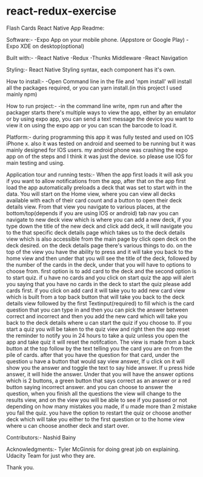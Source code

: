 # react-redux-exercise

Flash Cards React Native App Readme:

Software:- -Expo App on your mobile phone. (Appstore or Google Play) -Expo XDE on desktop(optional)

Built with:- -React Native -Redux -Thunks Middleware -React Navigation

Styling:- React Native Styling syntax, each component has it's own.

How to install:- -Open Command line in the file and 'npm install' will install all the packages required, or you can yarn install.(in this project I used mainly npm)

How to run project:- -in the command line write, npm run and after the packager starts there's multiple ways to view the app, either by an emulator or by using expo app, you can send a text message the device you want to view it on using the expo app or you can scan the barcode to load it.

Platform:- during programming this app it was fully tested and used on IOS iPhone x. also it was tested on android and seemed to be running but it was mainly designed for IOS users. my android phone was crashing the expo app on of the steps and I think it was just the device. so please use IOS for main testing and using.

Application tour and running tests:- When the app first loads it will ask you if you want to allow notifications from the app, after that on the app first load the app automatically preloads a deck that was set to start with in the data. You will start on the Home view, where you can view all decks available with each of their card count and a button to open their deck details view. From that view you navigate to various places, at the bottom/top(depends if you are using IOS or android) tab nav you can navigate to new deck view which is where you can add a new deck, if you type down the title of the new deck and click add deck, it will navigate you to the that specific deck details page which takes us to the deck details view which is also accessible from the main page by click open deck on the deck desired. on the deck details page there's various things to do. on the top of the view you have the ability to press and it will take you back to the home view and then under that you will see the title of the deck, followed by the number of the cards in the deck, under that you will have to options to choose from. first option is to add card to the deck and the second option is to start quiz. if u have no cards and you click on start quiz the app will alert you saying that you have no cards in the deck to start the quiz please add cards first. if you click on add card it will take you to add new card view which is built from a top back button that will take you back to the deck details view followed by the first Textinput(required) to fill which is the card question that you can type in and then you can pick the answer between correct and incorrect and then you add the new card which will take you back to the deck details where u can start the quiz if you choose to. If you start a quiz you will be taken to the quiz view and right then the app reset the reminder to notify you in 24 hours to take a quiz unless you open the app and take quiz it will reset the notifcation. The view is made from a back button at the top follow by the text telling you the card you are on from the pile of cards. after that you have the question for that card, under the question u have a button that would say view answer, If u click on it will show you the answer and toggle the text to say hide answer. If u press hide answer, it will hide the answer. Under that you will have the answer options which is 2 buttons, a green button that says correct as an answer or a red button saying incorrect answer. and you can choose to answer the question, when you finish all the questions the view will change to the results view, and on the view you will be able to see if you passed or not depending on how many mistakes you made, if u made more than 2 mistake you fail the quiz. you have the option to restart the quiz or choose another deck which will take you either to the first question or to the home view where u can choose another deck and start over.

Contributors:- Nashid Bainy

Acknowledgments:- Tyler McGinnis for doing great job on explaining. Udacity Team for just who they are.

Thank you.
